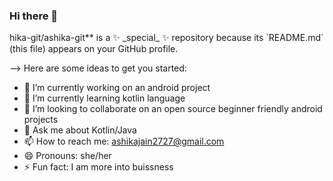 ### Hi there 👋

<!--
**as-->hika-git/ashika-git** is a ✨ _special_ ✨ repository because its `README.md` (this file) appears on your GitHub profile.
-->
Here are some ideas to get you started:

- 🔭 I’m currently working on an android project
- 🌱 I’m currently learning kotlin language
- 👯 I’m looking to collaborate on an open source beginner friendly android projects
- 💬 Ask me about Kotlin/Java
- 📫 How to reach me: ashikajain2727@gmail.com
- 😄 Pronouns: she/her
- ⚡ Fun fact: I am more into buissness

